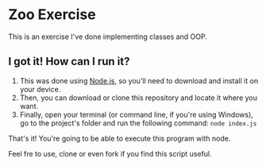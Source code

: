 # Zoo Exercise

This is an exercise I've done implementing classes and OOP.

## I got it! How can I run it?

1. This was done using [Node.js](https://nodejs.org/en/), so you'll need to download and install it on your device.
2. Then, you can download or clone this repository and locate it where you want.
3. Finally, open your terminal (or command line, if you're using Windows), go to the project's folder and run the following command: ``node index.js``

That's it! You're going to be able to execute this program with node.

Feel fre to use, clone or even fork if you find this script useful.